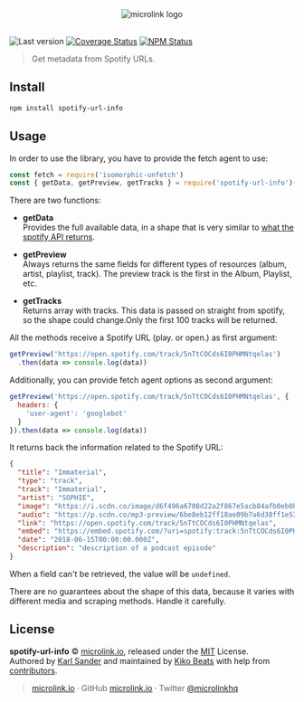 <div align="center">
  <img src="https://cdn.microlink.io/logo/banner.png" alt="microlink logo">
  <br>
  <br>
</div>

![Last version](https://img.shields.io/github/tag/microlinkhq/spotify-url-info.svg?style=flat-square)
[![Coverage Status](https://img.shields.io/coveralls/microlinkhq/spotify-url-info.svg?style=flat-square)](https://coveralls.io/github/microlinkhq/spotify.url-info)
[![NPM Status](https://img.shields.io/npm/dm/spotify-url-info.svg?style=flat-square)](https://www.npmjs.org/package/spotify-url-info)

> Get metadata from Spotify URLs.

## Install

```bash
npm install spotify-url-info
```

## Usage

In order to use the library, you have to provide the fetch agent to use:

```js
const fetch = require('isomorphic-unfetch')
const { getData, getPreview, getTracks } = require('spotify-url-info')(fetch)
```

There are two functions:

- **getData**<br/>
Provides the full available data, in a shape that is very similar to [what the spotify API returns](https://developer.spotify.com/documentation/web-api/reference/object-model/).

- **getPreview** <br/>
Always returns the same fields for different types of resources (album, artist, playlist, track). The preview track is the first in the Album, Playlist, etc.

- **getTracks** <br/>
Returns array with tracks. This data is passed on straight from spotify, so the shape could change.Only the first 100 tracks will be returned.

All the methods receive a Spotify URL (play. or open.) as first argument:

```js
getPreview('https://open.spotify.com/track/5nTtCOCds6I0PHMNtqelas')
  .then(data => console.log(data))
```

Additionally, you can provide fetch agent options as second argument:

```js
getPreview('https://open.spotify.com/track/5nTtCOCds6I0PHMNtqelas', {
  headers: {
    'user-agent': 'googlebot'
  }
}).then(data => console.log(data))
```

It returns back the information related to the Spotify URL:

```json
{
  "title": "Immaterial",
  "type": "track",
  "track": "Immaterial",
  "artist": "SOPHIE",
  "image": "https://i.scdn.co/image/d6f496a6708d22a2f867e5acb84afb0eb0b07bc1",
  "audio": "https://p.scdn.co/mp3-preview/6be8eb12ff18ae09b7a6d38ff1e5327fd128a74e?cid=162b7dc01f3a4a2ca32ed3cec83d1e02",
  "link": "https://open.spotify.com/track/5nTtCOCds6I0PHMNtqelas",
  "embed": "https://embed.spotify.com/?uri=spotify:track:5nTtCOCds6I0PHMNtqelas",
  "date": "2018-06-15T00:00:00.000Z",
  "description": "description of a podcast episode"
}
```

When a field can't be retrieved, the value will be `undefined`.

There are no guarantees about the shape of this data, because it varies with different media and scraping methods. Handle it carefully.

## License

**spotify-url-info** © [microlink.io](https://microlink.io), released under the [MIT](https://github.com/microlinkhq/spotify-url-info/blob/master/LICENSE.md) License.<br>
Authored by [Karl Sander](https://github.com/karlsander) and maintained by [Kiko Beats](https://kikobeats.com) with help from [contributors](https://github.com/microlinkhq/spotify-url-info/contributors).

> [microlink.io](https://microlink.io) · GitHub [microlink.io](https://github.com/microlinkhq) · Twitter [@microlinkhq](https://twitter.com/microlinkhq)
